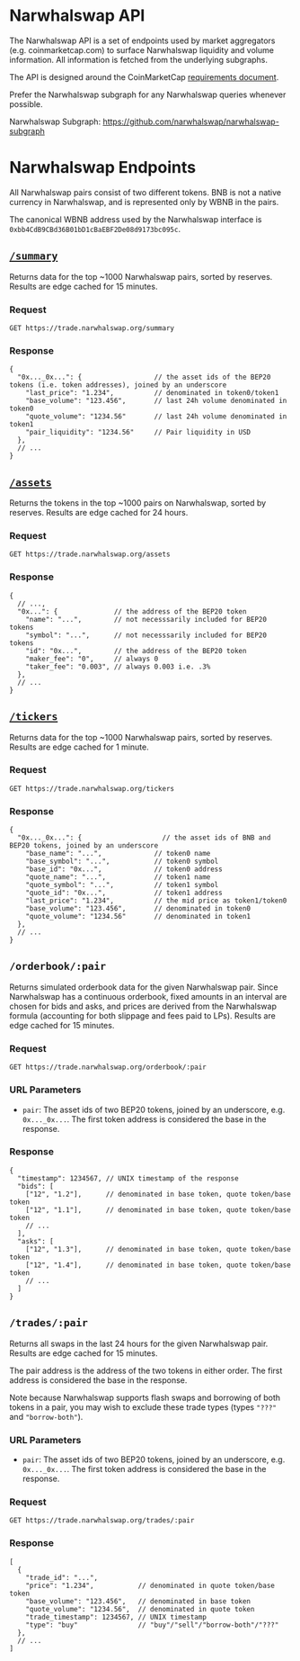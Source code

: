 # Narwhalswap API

The Narwhalswap API is a set of endpoints used by market aggregators (e.g. coinmarketcap.com) to surface Narwhalswap liquidity
and volume information. All information is fetched from the underlying subgraphs.

The API is designed around the CoinMarketCap
[requirements document](https://docs.google.com/document/d/1S4urpzUnO2t7DmS_1dc4EL4tgnnbTObPYXvDeBnukCg).

Prefer the Narwhalswap subgraph for any Narwhalswap queries whenever possible.

Narwhalswap Subgraph: https://github.com/narwhalswap/narwhalswap-subgraph

# Narwhalswap Endpoints

All Narwhalswap pairs consist of two different tokens. BNB is not a native currency in Narwhalswap, and is represented
only by WBNB in the pairs.

The canonical WBNB address used by the Narwhalswap interface is `0xbb4CdB9CBd36B01bD1cBaEBF2De08d9173bc095c`.

## [`/summary`](https://trade.narwhalswap.org/summary)

Returns data for the top ~1000 Narwhalswap pairs, sorted by reserves.
Results are edge cached for 15 minutes.

### Request

`GET https://trade.narwhalswap.org/summary`

### Response

```json5
{
  "0x..._0x...": {                  // the asset ids of the BEP20 tokens (i.e. token addresses), joined by an underscore
    "last_price": "1.234",          // denominated in token0/token1
    "base_volume": "123.456",       // last 24h volume denominated in token0
    "quote_volume": "1234.56"       // last 24h volume denominated in token1
    "pair_liquidity": "1234.56"     // Pair liquidity in USD
  },
  // ...
}
```

## [`/assets`](https://trade.narwhalswap.org/assets)

Returns the tokens in the top ~1000 pairs on Narwhalswap, sorted by reserves.
Results are edge cached for 24 hours.

### Request

`GET https://trade.narwhalswap.org/assets`

### Response

```json5
{
  // ...,
  "0x...": {              // the address of the BEP20 token
    "name": "...",        // not necesssarily included for BEP20 tokens
    "symbol": "...",      // not necesssarily included for BEP20 tokens
    "id": "0x...",        // the address of the BEP20 token
    "maker_fee": "0",     // always 0
    "taker_fee": "0.003", // always 0.003 i.e. .3%
  },
  // ...
}
```

## [`/tickers`](https://trade.narwhalswap.org/tickers)

Returns data for the top ~1000 Narwhalswap pairs, sorted by reserves.
Results are edge cached for 1 minute.

### Request

`GET https://trade.narwhalswap.org/tickers`

### Response

```json5
{
  "0x..._0x...": {                    // the asset ids of BNB and BEP20 tokens, joined by an underscore
    "base_name": "...",             // token0 name
    "base_symbol": "...",           // token0 symbol
    "base_id": "0x...",             // token0 address
    "quote_name": "...",            // token1 name
    "quote_symbol": "...",          // token1 symbol
    "quote_id": "0x...",            // token1 address
    "last_price": "1.234",          // the mid price as token1/token0
    "base_volume": "123.456",       // denominated in token0
    "quote_volume": "1234.56"       // denominated in token1
  },
  // ...
}
```

## `/orderbook/:pair`

Returns simulated orderbook data for the given Narwhalswap pair.
Since Narwhalswap has a continuous orderbook, fixed amounts in an interval are chosen for bids and asks,
and prices are derived from the Narwhalswap formula (accounting for both slippage and fees paid to LPs).
Results are edge cached for 15 minutes.

### Request

`GET https://trade.narwhalswap.org/orderbook/:pair`

### URL Parameters

- `pair`: The asset ids of two BEP20 tokens, joined by an underscore, e.g. `0x..._0x...`. The first token address is considered the base in the response.

### Response

```json5
{
  "timestamp": 1234567, // UNIX timestamp of the response
  "bids": [
    ["12", "1.2"],      // denominated in base token, quote token/base token
    ["12", "1.1"],      // denominated in base token, quote token/base token
    // ...
  ],
  "asks": [
    ["12", "1.3"],      // denominated in base token, quote token/base token
    ["12", "1.4"],      // denominated in base token, quote token/base token
    // ...
  ]
}
```

## `/trades/:pair`

Returns all swaps in the last 24 hours for the given Narwhalswap pair.
Results are edge cached for 15 minutes.

The pair address is the address of the two tokens in either order.
The first address is considered the base in the response.

Note because Narwhalswap supports flash swaps and borrowing of both tokens in a pair, you may wish to exclude these
trade types (types `"???"` and `"borrow-both"`).

### URL Parameters

- `pair`: The asset ids of two BEP20 tokens, joined by an underscore, e.g. `0x..._0x...`. The first token address is considered the base in the response.

### Request

`GET https://trade.narwhalswap.org/trades/:pair`

### Response

```json5
[
  {
    "trade_id": "...",
    "price": "1.234",           // denominated in quote token/base token
    "base_volume": "123.456",   // denominated in base token
    "quote_volume": "1234.56",  // denominated in quote token
    "trade_timestamp": 1234567, // UNIX timestamp
    "type": "buy"               // "buy"/"sell"/"borrow-both"/"???"
  },
  // ...
]
```
